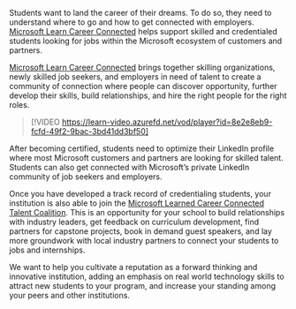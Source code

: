 Students want to land the career of their dreams. To do so, they need to understand where to go and how to get connected with employers. [Microsoft Learn Career Connected](https://aka.ms/CareerConnected) helps support skilled and credentialed students looking for jobs within the Microsoft ecosystem of customers and partners.

[Microsoft Learn Career Connected](https://aka.ms/CareerConnected) brings together skilling organizations, newly skilled job seekers, and employers in need of talent to create a community of connection where people can discover opportunity, further develop their skills, build relationships, and hire the right people for the right roles. 

> [!VIDEO https://learn-video.azurefd.net/vod/player?id=8e2e8eb9-fcfd-49f2-9bac-3bd41dd3bf50]

After becoming certified, students need to optimize their LinkedIn profile where most Microsoft customers and partners are looking for skilled talent. Students can also get connected with Microsoft’s private LinkedIn community of job seekers and employers.

Once you have developed a track record of credentialing students, your institution is also able to join the [Microsoft Learned Career Connected Talent Coalition](https://aka.ms/MSLESignUpToMLCC). This is an opportunity for your school to build relationships with industry leaders, get feedback on curriculum development, find partners for capstone projects, book in demand guest speakers, and lay more groundwork with local industry partners to connect your students to jobs and internships.

We want to help you cultivate a reputation as a forward thinking and innovative institution, adding an emphasis on real world technology skills to attract new students to your program, and increase your standing among your peers and other institutions.
